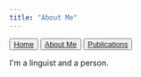 ```yaml
---
title: "About Me"
---
```


<button>[Home](example.md)</button>
<button>[About Me](about.md)</button>
<button>[Publications](publications.md)</button>

I'm a linguist and a person.
